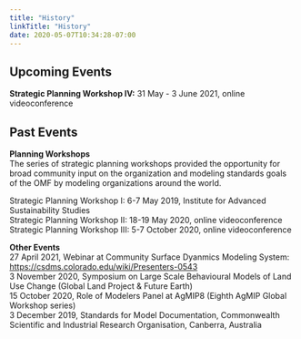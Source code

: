 ```yaml
---
title: "History"
linkTitle: "History"
date: 2020-05-07T10:34:28-07:00
---
```


## Upcoming Events

**Strategic Planning Workshop IV:** 31 May - 3 June 2021, online videoconference

## Past Events

**Planning Workshops**  
The series of strategic planning workshops provided the opportunity for broad community input on the organization and modeling standards goals of the OMF by modeling organizations around the world.  

Strategic Planning Workshop I:    6-7 May 2019, Institute for Advanced Sustainability Studies  
Strategic Planning Workshop II:   18-19 May 2020, online videoconference  
Strategic Planning Workshop III:  5-7 October 2020, online videoconference  

**Other Events**  
27 April 2021, Webinar at Community Surface Dyanmics Modeling System: https://csdms.colorado.edu/wiki/Presenters-0543   
3 November 2020, Symposium on Large Scale Behavioural Models of Land Use Change (Global Land Project & Future Earth)  
15 October 2020, Role of Modelers Panel at AgMIP8 (Eighth AgMIP Global Workshop series)  
3 December 2019, Standards for Model Documentation, Commonwealth Scientific and Industrial Research Organisation, Canberra, Australia
